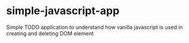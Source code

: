# simple-javascript-app
Simple TODO application to understand how vanilla javascript is used in creating and deleting DOM element
